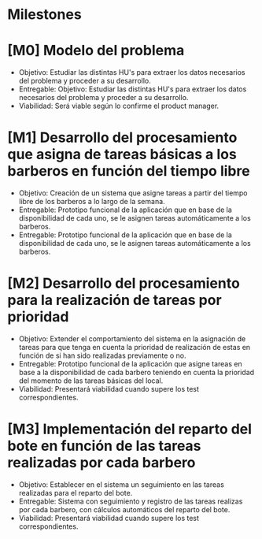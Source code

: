 # Milestones

# [M0] Modelo del problema

 * Objetivo: Estudiar las distintas HU's para extraer los datos necesarios del problema y proceder a su desarrollo.
 * Entregable: Objetivo: Estudiar las distintas HU's para extraer los datos necesarios del problema y proceder a su desarrollo.
 * Viabilidad: Será viable según lo confirme el product manager.

# [M1] Desarrollo del procesamiento que asigna de tareas básicas a los barberos en función del tiempo libre

 * Objetivo: Creación de un sistema que asigne tareas a partir del tiempo libre de los barberos a lo largo de la semana.
 * Entregable: Prototipo funcional de la aplicación que en base de la disponibilidad de cada uno, se le asignen tareas automáticamente a los barberos.
 * Entregable: Prototipo funcional de la aplicación que en base de la disponibilidad de cada uno, se le asignen tareas automáticamente a los barberos.

# [M2] Desarrollo del procesamiento para la realización de tareas por prioridad

 * Objetivo: Extender el comportamiento del sistema en la asignación de tareas para que tenga en cuenta la prioridad de realización de estas en función de si han sido realizadas previamente o no.
 * Entregable: Prototipo funcional de la aplicación que asigne tareas en base a la disponibilidad de cada barbero teniendo en cuenta la prioridad del momento de las tareas básicas del local.
 * Viabilidad: Presentará viabilidad cuando supere los test correspondientes.

# [M3] Implementación del reparto del bote en función de las tareas realizadas por cada barbero

 * Objetivo: Establecer en el sistema un seguimiento en las tareas realizadas para el reparto del bote. 
 * Entregable: Sistema con seguimiento y registro de las tareas realizas por cada barbero, con cálculos automáticos del reparto del bote.
 * Viabilidad: Presentará viabilidad cuando supere los test correspondientes.
